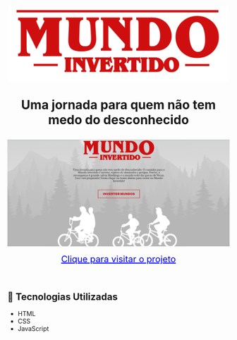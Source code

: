 <h1 align="center">
    <img style="width: 500px" src="./assets/images/banner/logo.svg">
    <p>Uma jornada para quem não tem medo do desconhecido</p>
</h1>

<img src="./assets/images/readme/pg-principal.png"><br>

<p align="center"><a style="color:blue; font-size:20px" href="https://thalia-dev07.github.io/Mundo-Invertido/">Clique para visitar o projeto</a></p><br>

## 🔨 Tecnologias Utilizadas

- HTML
- CSS
- JavaScript
